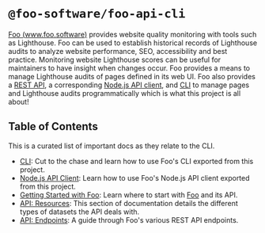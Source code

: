 # `@foo-software/foo-api-cli`

[Foo (www.foo.software)](https://www.foo.software) provides website quality monitoring with tools such as Lighthouse. Foo can be used to establish historical records of Lighthouse audits to analyze website performance, SEO, accessibility and best practice. Monitoring website Lighthouse scores can be useful for maintainers to have insight when changes occur. Foo provides a means to manage Lighthouse audits of pages defined in its web UI. Foo also provides a [REST API](https://www.foo.software/docs/api/endpoints), a corresponding [Node.js API client](https://www.foo.software/docs/api-client), and [CLI](https://www.foo.software/docs/api-cli) to manage pages and Lighthouse audits programmatically which is what this project is all about!

## Table of Contents

This is a curated list of important docs as they relate to the CLI.

- [CLI](https://www.foo.software/docs/api-cli): Cut to the chase and learn how to use Foo's CLI exported from this project.
- [Node.js API Client](https://www.foo.software/docs/api-client): Learn how to use Foo's Node.js API client exported from this project.
- [Getting Started with Foo](https://www.foo.software/docs): Learn where to start with [Foo](https://www.foo.software) and its API.
- [API: Resources](https://www.foo.software/docs/api/resources): This section of documentation details the different types of datasets the API deals with.
- [API: Endpoints](https://www.foo.software/docs/api/endpoints): A guide through Foo's various REST API endpoints.
